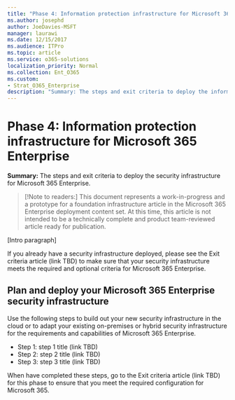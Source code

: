 ```yaml
---
title: "Phase 4: Information protection infrastructure for Microsoft 365 Enterprise"
ms.author: josephd
author: JoeDavies-MSFT
manager: laurawi
ms.date: 12/15/2017
ms.audience: ITPro
ms.topic: article
ms.service: o365-solutions
localization_priority: Normal
ms.collection: Ent_O365
ms.custom:
- Strat_O365_Enterprise
description: "Summary: The steps and exit criteria to deploy the information protection infrastructure for Microsoft 365 Enterprise."
---
```


# Phase 4: Information protection infrastructure for Microsoft 365 Enterprise

**Summary:** The steps and exit criteria to deploy the security infrastructure for Microsoft 365 Enterprise.

>[!Note to readers:] 
> This document represents a work-in-progress and a prototype for a foundation infrastructure article in the Microsoft 365 Enterprise deployment content set. At this time, this article is not intended to be a technically complete and product team-reviewed article ready for publication. 

[Intro paragraph]

If you already have a security infrastructure deployed, please see the Exit criteria article (link TBD) to make sure that your security infrastructure meets the required and optional criteria for Microsoft 365 Enterprise.

## Plan and deploy your Microsoft 365 Enterprise security infrastructure 

Use the following steps to build out your new security infrastructure in the cloud or to adapt your existing on-premises or hybrid security infrastructure for the requirements and capabilities of Microsoft 365 Enterprise.

- Step 1: step 1 title (link TBD)
- Step 2: step 2 title (link TBD)
- Step 3: step 3 title (link TBD)


<!---
- [Step 1: step 1 title](phase4-step01-name.md)
- [Step 2: step 2 title](phase4-step02-name.md)
- [Step 3: step 3 title](phase4-step03-name.md)
--->

When have completed these steps, go to the Exit criteria article (link TBD) for this phase to ensure that you meet the required configuration for Microsoft 365.

